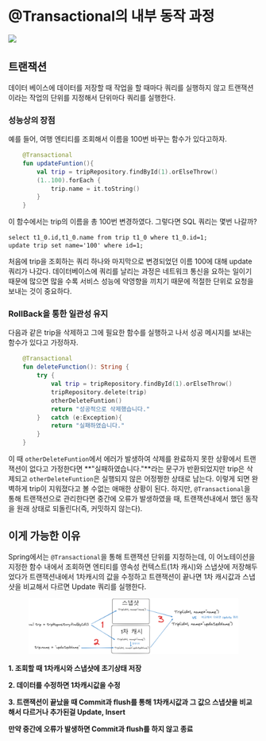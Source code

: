 # @Transactional의 내부 동작 과정

![](https://velog.velcdn.com/images/van1164/post/ec8daa55-8caf-42d3-b180-2cd520035422/image.png)

## 트랜잭션

데이터 베이스에 데이터를 저장할 때 작업을 할 때마다 쿼리를 실행하지 않고 트랜잭션이라는 작업의 단위를 지정해서 단위마다 쿼리를 실행한다.

### 성능상의 장점

예를 들어, 여행 엔티티를 조회해서 이름을 100번 바꾸는 함수가 있다고하자.

```kotlin
    @Transactional
    fun updateFuntion(){
        val trip = tripRepository.findById(1).orElseThrow()
        (1..100).forEach {
            trip.name = it.toString()
        }
    }
```

이 함수에서는 trip의 이름을 총 100번 변경하였다. 그렇다면 SQL 쿼리는 몇번 나갈까?

```
select t1_0.id,t1_0.name from trip t1_0 where t1_0.id=1;
update trip set name='100' where id=1;
```

처음에 trip을 조회하는 쿼리 하나와 마지막으로 변경되었던 이름 100에 대해 update쿼리가 나갔다. 데이터베이스에 쿼리를 날리는 과정은 네트워크 통신을 요하는 일이기 때문에 많으면 많을 수록 서비스 성능에 악영향을 끼치기 때문에 적절한 단위로 요청을 보내는 것이 중요하다.

### RollBack을 통한 일관성 유지

다음과 같은 trip을 삭제하고 그에 필요한 함수를 실행하고 나서 성공 메시지를 보내는 함수가 있다고 가정하자.

```kotlin
    @Transactional
    fun deleteFunction(): String {
        try {
            val trip = tripRepository.findById(1).orElseThrow()
            tripRepository.delete(trip)
            otherDeleteFuntion()
            return "성공적으로 삭제했습니다."
        }   catch (e:Exception){
            return "실패하였습니다."
        }
    }
```

이 때 `otherDeleteFuntion`에서 에러가 발생하여 삭제를 완료하지 못한 상황에서 트랜잭션이 없다고 가정한다면 \*\*"실패하였습니다."\*\*라는 문구가 반환되었지만 trip은 삭제되고 `otherDeleteFuntion`은 실행되지 않은 어정쩡한 상태로 남는다. 이렇게 되면 완벽하게 trip이 지워졌다고 볼 수없는 애매한 상황이 된다. 하지만, `@Transactional`을 통해 트랜잭션으로 관리한다면 중간에 오류가 발생하였을 때, 트랜잭션내에서 했던 동작을 원래 상태로 되돌린다(즉, 커밋하지 않는다).

## 이게 가능한 이유

Spring에서는 `@Transactional`을 통해 트랜잭션 단위를 지정하는데, 이 어노테이션을 지정한 함수 내에서 조회하면 엔티티를 영속성 컨텍스트(1차 캐시)와 스냅샷에 저장해두었다가 트랜잭션내에서 1차캐시의 값을 수정하고 트랜잭션이 끝나면 1차 캐시값과 스냅샷을 비교해서 다르면 Update 쿼리를 실행한다.&#x20;

<figure><img src="../../../.gitbook/assets/image (1) (1) (1) (1).png" alt=""><figcaption></figcaption></figure>

**1. 조회할 때 1차캐시와 스냅샷에 초기상태 저장**

**2. 데이터를 수정하면 1차캐시값을 수정**

**3. 트랜잭션이 끝났을 때 Commit과 flush를 통해 1차캐시값과 그 값으 스냅샷을 비교해서 다르거나 추가된걸 Update, Insert**

**만약 중간에 오류가 발생하면 Commit과 flush를 하지 않고 종료**
